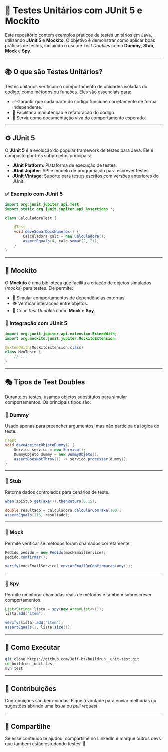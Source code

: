
# 🧪 Testes Unitários com JUnit 5 e Mockito

Este repositório contém exemplos práticos de testes unitários em Java, utilizando **JUnit 5** e **Mockito**. O objetivo é demonstrar como aplicar boas práticas de testes, incluindo o uso de *Test Doubles* como **Dummy**, **Stub**, **Mock** e **Spy**.

---

## 📚 O que são Testes Unitários?

Testes unitários verificam o comportamento de unidades isoladas do código, como métodos ou funções. Eles são essenciais para:

- ✅ Garantir que cada parte do código funcione corretamente de forma independente.
- 🔁 Facilitar a manutenção e refatoração do código.
- 📝 Servir como documentação viva do comportamento esperado.

---

## ⚙️ JUnit 5

O **JUnit 5** é a evolução do popular framework de testes para Java. Ele é composto por três subprojetos principais:

- **JUnit Platform**: Plataforma de execução de testes.
- **JUnit Jupiter**: API e modelo de programação para escrever testes.
- **JUnit Vintage**: Suporte para testes escritos com versões anteriores do JUnit.

### ✅ Exemplo com JUnit 5

```java
import org.junit.jupiter.api.Test;
import static org.junit.jupiter.api.Assertions.*;

class CalculadoraTest {

    @Test
    void deveSomarDoisNumeros() {
        Calculadora calc = new Calculadora();
        assertEquals(4, calc.somar(2, 2));
    }
}
```

---

## 🧰 Mockito

O **Mockito** é uma biblioteca que facilita a criação de objetos simulados (*mocks*) para testes. Ele permite:

- 🧪 Simular comportamentos de dependências externas.
- 👁️ Verificar interações entre objetos.
- 🧱 Criar *Test Doubles* como **Mock** e **Spy**.

### 🧵 Integração com JUnit 5

```java
import org.junit.jupiter.api.extension.ExtendWith;
import org.mockito.junit.jupiter.MockitoExtension;

@ExtendWith(MockitoExtension.class)
class MeuTeste {
    // ...
}
```

---

## 🎭 Tipos de Test Doubles

Durante os testes, usamos objetos substitutos para simular comportamentos. Os principais tipos são:

### 🔹 Dummy

Usado apenas para preencher argumentos, mas não participa da lógica do teste.

```java
@Test
void deveAceitarObjetoDummy() {
    Servico servico = new Servico();
    DummyObjeto dummy = new DummyObjeto();
    assertDoesNotThrow(() -> servico.processar(dummy));
}
```

---

### 🔹 Stub

Retorna dados controlados para cenários de teste.

```java
when(apiStub.getTaxa()).thenReturn(0.15);

double resultado = calculadora.calcularComTaxa(100);
assertEquals(115, resultado);
```

---

### 🔹 Mock

Permite verificar se métodos foram chamados corretamente.

```java
Pedido pedido = new Pedido(mockEmailService);
pedido.confirmar();

verify(mockEmailService).enviarEmailDeConfirmacao(any());
```

---

### 🔹 Spy

Permite monitorar chamadas reais de métodos e também sobrescrever comportamentos.

```java
List<String> lista = spy(new ArrayList<>());
lista.add("item");

verify(lista).add("item");
assertEquals(1, lista.size());
```

---

## 🚀 Como Executar

```bash
git clone https://github.com/Jeff-bt/buildrun__unit-test.git
cd buildrun__unit-test
mvn test
```

---

## 🤝 Contribuições

Contribuições são bem-vindas! Fique à vontade para enviar melhorias ou sugestões abrindo uma *issue* ou *pull request*.

---

## 📢 Compartilhe

Se esse conteúdo te ajudou, compartilhe no LinkedIn e marque outros devs que também estão estudando testes! 🚀
